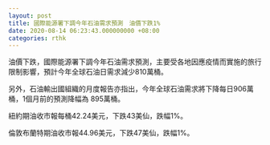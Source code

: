 ```yaml
---
layout: post
title: 國際能源署下調今年石油需求預測　油價下跌1%
date: 2020-08-14 06:23:43.000000000 +08:00
categories: rthk
---
```


油價下跌，國際能源署下調今年石油需求預測，主要受各地因應疫情而實施的旅行限制影響，預計今年全球石油日需求減少810萬桶。

另外，石油輸出國組織的月度報告亦指出，今年全球石油需求將下降每日906萬桶，1個月前的預測降幅為 895萬桶。

紐約期油收市報每桶42.24美元，下跌43美仙，跌幅1%。

倫敦布蘭特期油收市報44.96美元，下跌47美仙，跌幅1%。
